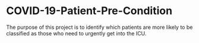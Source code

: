 # COVID-19-Patient-Pre-Condition
The purpose of this project is to identify which patients are more likely to be classified as those who need to urgently get into the ICU.
